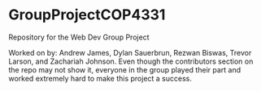 # GroupProjectCOP4331
Repository for the Web Dev Group Project

Worked on by: Andrew James, Dylan Sauerbrun, Rezwan Biswas, Trevor Larson, and Zachariah Johnson. Even though the contributors section on the repo may not show it, everyone in the group played their part and worked extremely hard to make this project a success.
